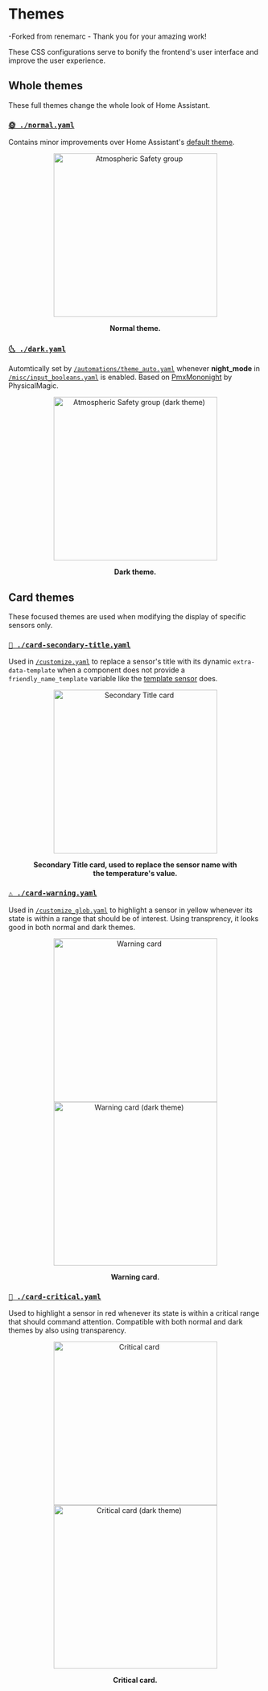 # Themes
-Forked from renemarc - Thank you for your amazing work!

These CSS configurations serve to bonify the frontend's user interface and improve the user experience.

## Whole themes

These full themes change the whole look of Home Assistant.


### [`🌞 ./normal.yaml`](normal.yaml)

Contains minor improvements over Home Assistant's [default theme](https://github.com/home-assistant/home-assistant-polymer/blob/master/src/resources/ha-style.html).

<div align="center">
    <figure>
        <div>
            <img src="../www/screenshots/group-atmosphere.png" alt="Atmospheric Safety group" title="Normal theme" width="325">
        </div>
        <figcaption>
            <p><strong>Normal theme.</strong></p>
        </figcaption>
    </figure>
</div>


### [`🌜 ./dark.yaml`](dark.yaml)

Automtically set by [`/automations/theme_auto.yaml`](../automations/theme_auto.yaml) whenever **night_mode** in [`/misc/input_booleans.yaml`](../misc/input_booleans.yaml) is enabled. Based on [PmxMononight](https://community.home-assistant.io/t/share-your-themes/22018/38) by PhysicalMagic.

<div align="center">
    <figure>
        <div>
            <img src="../www/screenshots/group-atmosphere-dark.png" alt="Atmospheric Safety group (dark theme)" title="Dark theme" width="325">
        </div>
        <figcaption>
            <p><strong>Dark theme.</strong></p>
        </figcaption>
    </figure>
</div>


## Card themes

These focused themes are used when modifying the display of specific sensors only.


### [`🥈 ./card-secondary-title.yaml`](card-secondary-title.yaml)

Used in [`/customize.yaml`](../customize.yaml) to replace a sensor's title with its dynamic `extra-data-template` when a component does not provide a `friendly_name_template` variable like the [template sensor](https://home-assistant.io/components/sensor.template/) does.

<div align="center">
    <figure>
        <div>
            <img src="../www/screenshots/card-secondary.png" alt="Secondary Title card" title="Secondary Title" width="325">
        </div>
        <figcaption>
            <p><strong>Secondary Title card, used to replace the sensor name with the temperature's value.</strong></p>
        </figcaption>
    </figure>
</div>


### [`⚠ ./card-warning.yaml`](card-warning.yaml)

Used in [`/customize_glob.yaml`](../customize_glob.yaml) to highlight a sensor in yellow whenever its state is within a range that should be of interest. Using transprency, it looks good in both normal and dark themes.

<div align="center">
    <figure>
        <div>
            <img src="../www/screenshots/card-warning.png" alt="Warning card" title="Normal theme" width="325">
            <img src="../www/screenshots/card-warning-dark.png" alt="Warning card (dark theme)" title="Dark theme" width="325">
        </div>
        <figcaption>
            <p><strong>Warning card.</strong></p>
        </figcaption>
    </figure>
</div>


### [`🚨 ./card-critical.yaml`](card-critical.yaml)

Used to highlight a sensor in red whenever its state is within a critical range that should command attention. Compatible with both normal and dark themes by also using transparency.

<div align="center">
    <figure>
        <div>
            <img src="../www/screenshots/card-critical.png" alt="Critical card" title="Normal theme" width="325">
            <img src="../www/screenshots/card-critical-dark.png" alt="Critical card (dark theme)" title="Dark theme" width="325">
        </div>
        <figcaption>
            <p><strong>Critical card.</strong></p>
        </figcaption>
    </figure>
</div>